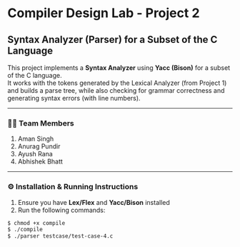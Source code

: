 # Compiler Design Lab - Project 2

## Syntax Analyzer (Parser) for a Subset of the C Language

This project implements a **Syntax Analyzer** using **Yacc (Bison)** for a subset of the C language.  
It works with the tokens generated by the Lexical Analyzer (from Project 1) and builds a parse tree, while also checking for grammar correctness and generating syntax errors (with line numbers).

---

### 🧑‍💻 Team Members

1. Aman Singh  
2. Anurag Pundir  
3. Ayush Rana  
4. Abhishek Bhatt  



---

### ⚙️ Installation & Running Instructions

1. Ensure you have **Lex/Flex** and **Yacc/Bison** installed  
2. Run the following commands:

```bash
$ chmod +x compile
$ ./compile
$ ./parser testcase/test-case-4.c

